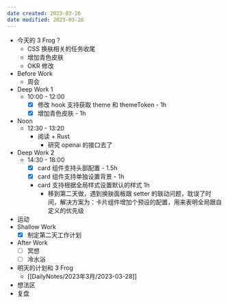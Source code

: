 ```yaml
---
date created: 2023-03-26 
date modified: 2023-03-26
---
```

- 今天的 3 Frog？
	- CSS 换肤相关的任务收尾
	- 增加青色皮肤
	- OKR 修改
- Before Work
	- 周会
- Deep Work 1
	- 10:00 - 12:00
		- [x] 修改 hook 支持获取 theme 和 themeToken - 1h
		- [x] 增加青色皮肤 - 1h
- Noon
	- 12:30 - 13:20 
		- 阅读 + Rust
			- 研究 openai 的接口去了
- Deep Work 2
	- 14:30 - 18:00
		- [x] card 组件支持头部配置 - 1.5h
		- [x] card 组件支持单独设置背景 - 1h
		- card 支持根据全局样式设置默认的样式 1h
			- 移到第二天做，遇到换肤面板跟 setter 的联动问题，耽误了时间，解决方案为：卡片组件增加个预设的配置，用来表明全局跟自定义的优先级
- 运动
- Shallow Work
	- [x] 制定第二天工作计划
- After Work
	- [ ] 冥想
	- [ ] 冷水浴
- 明天的计划和 3 Frog
	- [[DailyNotes/2023年3月/2023-03-28]]
- 想法区
- 复盘

